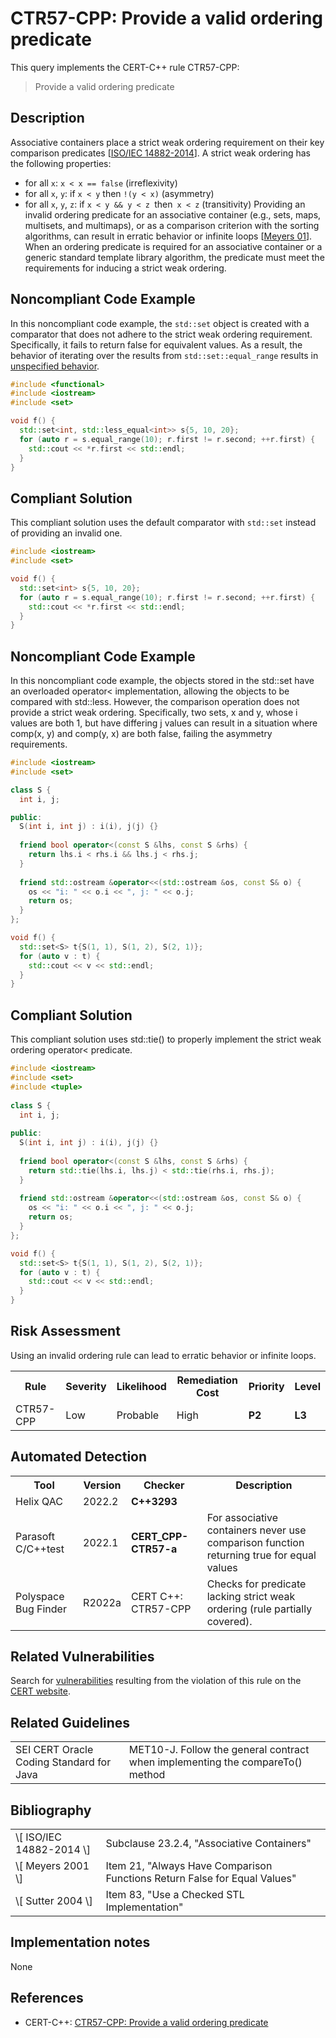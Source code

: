 # CTR57-CPP: Provide a valid ordering predicate

This query implements the CERT-C++ rule CTR57-CPP:

> Provide a valid ordering predicate



## Description

Associative containers place a strict weak ordering requirement on their key comparison predicates \[[ISO/IEC 14882-2014](https://wiki.sei.cmu.edu/confluence/display/cplusplus/AA.+Bibliography#AA.Bibliography-ISO%2FIEC14882-2014)\]. A strict weak ordering has the following properties:

* for all `x`: `x < x == false` (irreflexivity)
* for all `x`, `y`: if `x < y` then `!(y < x)` (asymmetry)
* for all `x`, `y`, `z`: if `x < y && y < z `then` x < z` (transitivity)
Providing an invalid ordering predicate for an associative container (e.g., sets, maps, multisets, and multimaps), or as a comparison criterion with the sorting algorithms, can result in erratic behavior or infinite loops \[[Meyers 01](https://wiki.sei.cmu.edu/confluence/display/cplusplus/AA.+Bibliography#AA.Bibliography-Meyers01)\]. When an ordering predicate is required for an associative container or a generic standard template library algorithm, the predicate must meet the requirements for inducing a strict weak ordering.

## Noncompliant Code Example

In this noncompliant code example, the `std::set` object is created with a comparator that does not adhere to the strict weak ordering requirement. Specifically, it fails to return false for equivalent values. As a result, the behavior of iterating over the results from `std::set::equal_range` results in [unspecified behavior](https://wiki.sei.cmu.edu/confluence/display/cplusplus/BB.+Definitions#BB.Definitions-unspecifiedbehavior).

```cpp
#include <functional>
#include <iostream>
#include <set>

void f() {
  std::set<int, std::less_equal<int>> s{5, 10, 20};  
  for (auto r = s.equal_range(10); r.first != r.second; ++r.first) {
    std::cout << *r.first << std::endl;
  }
}

```

## Compliant Solution

This compliant solution uses the default comparator with `std::set` instead of providing an invalid one.

```cpp
#include <iostream>
#include <set>

void f() {
  std::set<int> s{5, 10, 20};  
  for (auto r = s.equal_range(10); r.first != r.second; ++r.first) {
    std::cout << *r.first << std::endl;
  }
}

```

## Noncompliant Code Example

In this noncompliant code example, the objects stored in the std::set have an overloaded operator&lt; implementation, allowing the objects to be compared with std::less. However, the comparison operation does not provide a strict weak ordering. Specifically, two sets, x and y, whose i values are both 1, but have differing j values can result in a situation where comp(x, y) and comp(y, x) are both false, failing the asymmetry requirements.

```cpp
#include <iostream>
#include <set>

class S {
  int i, j;

public:
  S(int i, int j) : i(i), j(j) {}
  
  friend bool operator<(const S &lhs, const S &rhs) {
    return lhs.i < rhs.i && lhs.j < rhs.j;
  }
  
  friend std::ostream &operator<<(std::ostream &os, const S& o) {
    os << "i: " << o.i << ", j: " << o.j;
    return os;
  }
};

void f() {
  std::set<S> t{S(1, 1), S(1, 2), S(2, 1)};
  for (auto v : t) {
    std::cout << v << std::endl;
  }
}
```

## Compliant Solution

This compliant solution uses std::tie() to properly implement the strict weak ordering operator&lt; predicate.

```cpp
#include <iostream>
#include <set>
#include <tuple>
 
class S {
  int i, j;
 
public:
  S(int i, int j) : i(i), j(j) {}
  
  friend bool operator<(const S &lhs, const S &rhs) {
    return std::tie(lhs.i, lhs.j) < std::tie(rhs.i, rhs.j);
  }
  
  friend std::ostream &operator<<(std::ostream &os, const S& o) {
    os << "i: " << o.i << ", j: " << o.j;
    return os;
  }
};

void f() {
  std::set<S> t{S(1, 1), S(1, 2), S(2, 1)};  
  for (auto v : t) {
    std::cout << v << std::endl;
  }
}
```

## Risk Assessment

Using an invalid ordering rule can lead to erratic behavior or infinite loops.

<table> <tbody> <tr> <th> Rule </th> <th> Severity </th> <th> Likelihood </th> <th> Remediation Cost </th> <th> Priority </th> <th> Level </th> </tr> <tr> <td> CTR57-CPP </td> <td> Low </td> <td> Probable </td> <td> High </td> <td> <strong>P2</strong> </td> <td> <strong>L3</strong> </td> </tr> </tbody> </table>


## Automated Detection

<table> <tbody> <tr> <th> Tool </th> <th> Version </th> <th> Checker </th> <th> Description </th> </tr> <tr> <td> <a> Helix QAC </a> </td> <td> 2022.2 </td> <td> <strong>C++3293</strong> </td> <td> </td> </tr> <tr> <td> <a> Parasoft C/C++test </a> </td> <td> 2022.1 </td> <td> <strong>CERT_CPP-CTR57-a</strong> </td> <td> For associative containers never use comparison function returning true for equal values </td> </tr> <tr> <td> <a> Polyspace Bug Finder </a> </td> <td> R2022a </td> <td> <a> CERT C++: CTR57-CPP </a> </td> <td> Checks for predicate lacking strict weak ordering (rule partially covered). </td> </tr> </tbody> </table>


## Related Vulnerabilities

Search for [vulnerabilities](https://wiki.sei.cmu.edu/confluence/display/cplusplus/BB.+Definitions#BB.Definitions-vul) resulting from the violation of this rule on the [CERT website](https://www.kb.cert.org/vulnotes/bymetric?searchview&query=FIELD+KEYWORDS+contains+CTR40-CPP).

## Related Guidelines

<table> <tbody> <tr> <td> <a> SEI CERT Oracle Coding Standard for Java </a> </td> <td> <a> MET10-J. Follow the general contract when implementing the compareTo() method </a> </td> </tr> </tbody> </table>


## Bibliography

<table> <tbody> <tr> <td> \[ <a> ISO/IEC 14882-2014 </a> \] </td> <td> Subclause 23.2.4, "Associative Containers" </td> </tr> <tr> <td> \[ <a> Meyers 2001 </a> \] </td> <td> Item 21, "Always Have Comparison Functions Return False for Equal Values" </td> </tr> <tr> <td> \[ <a> Sutter 2004 </a> \] </td> <td> Item 83, "Use a Checked STL Implementation" </td> </tr> </tbody> </table>


## Implementation notes

None

## References

* CERT-C++: [CTR57-CPP: Provide a valid ordering predicate](https://wiki.sei.cmu.edu/confluence/pages/viewpage.action?pageId=88046682)
